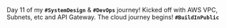  Day 11 of my **`#SystemDesign`** & **`#DevOps`** journey! Kicked off with AWS VPC, Subnets, etc and API Gateway. The cloud journey begins! **`#BuildInPublic`**